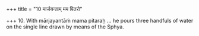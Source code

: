 +++
title = "10 मार्जयन्ताम् मम पितरो"

+++
10. With mārjayantāṁ mama pitaraḥ ... he pours three handfuls of water on the single line drawn by means of the Sphya.

